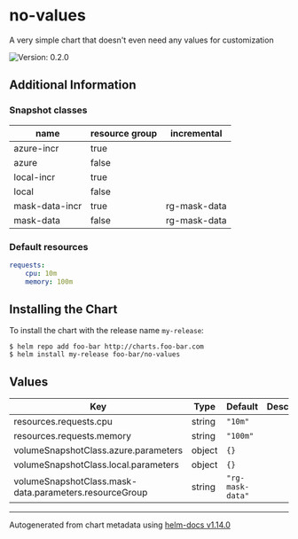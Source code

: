 # no-values

A very simple chart that doesn't even need any values for customization

![Version: 0.2.0](https://img.shields.io/badge/Version-0.2.0-informational?style=flat-square)

## Additional Information

### Snapshot classes

| name     | resource group | incremental |
|----------|----------------|-------------|
| azure-incr | true |  |
| azure | false |  |
| local-incr | true |  |
| local | false |  |
| mask-data-incr | true | rg-mask-data |
| mask-data | false | rg-mask-data |

### Default resources

```yaml
requests:
    cpu: 10m
    memory: 100m
```

## Installing the Chart

To install the chart with the release name `my-release`:

```console
$ helm repo add foo-bar http://charts.foo-bar.com
$ helm install my-release foo-bar/no-values
```

## Values

| Key | Type | Default | Description |
|-----|------|---------|-------------|
| resources.requests.cpu | string | `"10m"` |  |
| resources.requests.memory | string | `"100m"` |  |
| volumeSnapshotClass.azure.parameters | object | `{}` |  |
| volumeSnapshotClass.local.parameters | object | `{}` |  |
| volumeSnapshotClass.mask-data.parameters.resourceGroup | string | `"rg-mask-data"` |  |

----------------------------------------------
Autogenerated from chart metadata using [helm-docs v1.14.0](https://github.com/ramondeklein/helm-docs/releases/v1.14.0)
